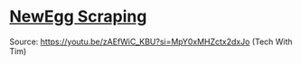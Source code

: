 # [NewEgg Scraping](https://github.com/MrAnon89/NewEgg-Scraping/tree/main)
Source: https://youtu.be/zAEfWiC_KBU?si=MpY0xMHZctx2dxJo (Tech With Tim)
